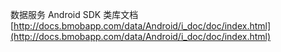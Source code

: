 数据服务 Android SDK 类库文档 [http://docs.bmobapp.com/data/Android/i_doc/doc/index.html](http://docs.bmobapp.com/data/Android/i_doc/doc/index.html)
